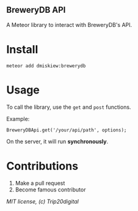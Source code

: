 BreweryDB API
----------

A Meteor library to interact with BreweryDB's API.

# Install

```
meteor add dmiskiew:brewerydb
```

# Usage

To call the library, use the `get` and `post` functions.

Example:
```
BreweryDBApi.get('/your/api/path', options);
```
On the server, it will run **synchronously**.

# Contributions

1. Make a pull request
2. Become famous contributor

*MIT license, (c) Trip20digital*
